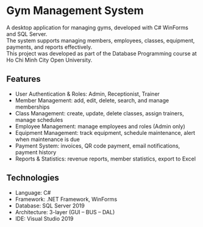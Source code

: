 # Gym Management System

A desktop application for managing gyms, developed with C# WinForms and SQL Server.  
The system supports managing members, employees, classes, equipment, payments, and reports effectively.  
This project was developed as part of the Database Programming course at Ho Chi Minh City Open University.


## Features
- User Authentication & Roles: Admin, Receptionist, Trainer  
- Member Management: add, edit, delete, search, and manage memberships  
- Class Management: create, update, delete classes, assign trainers, manage schedules  
- Employee Management: manage employees and roles (Admin only)  
- Equipment Management: track equipment, schedule maintenance, alert when maintenance is due  
- Payment System: invoices, QR code payment, email notifications, payment history  
- Reports & Statistics: revenue reports, member statistics, export to Excel  


## Technologies
- Language: C#  
- Framework: .NET Framework, WinForms  
- Database: SQL Server 2019  
- Architecture: 3-layer (GUI – BUS – DAL)  
- IDE: Visual Studio 2019  
